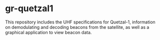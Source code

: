 # gr-quetzal1
This repository includes the UHF specifications for Quetzal-1, information on demodulating and decoding beacons from the satellite, as well as a graphical application to view beacon data.

